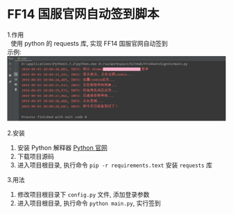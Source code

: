 #  FF14 国服官网自动签到脚本

1.作用  
&nbsp;&nbsp;使用 python 的 requests 库, 实现 FF14 国服官网自动签到  
示例:  
![示例](example.png "示例")

2.安装
  1. 安装 Python 解释器 [Python 官网](https://www.python.org/)
  2. 下载项目源码
  3. 进入项目根目录, 执行命令 `pip -r requirements.text` 安装 `requests` 库

3.用法
  1. 修改项目根目录下 `config.py` 文件, 添加登录参数
  2. 进入项目根目录, 执行命令 `python main.py`, 实行签到
